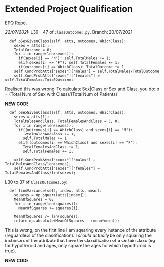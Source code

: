 # Extended Project Qualification
 EPQ Repo.


*22/07/2021:*
L39 - 47 of `ClassOutcomes.py`. Branch: 20/07/2021
```
  def pSexGivenClass(self, atts, outcomes, WhichClass):
    sexes = atts[1];
    TotalOutcome = 0;
    for i in range(len(sexes)):
      if(sexes[i] == "M"): self.TotalMales += 1;
      elif(sexes[i] == "F"): self.TotalFemales += 1;
      if(outcomes[i] == WhichClass): TotalOutcome += 1
    self.CondProbAtts["sexes"]["males"] = self.TotalMales/TotalOutcome
    self.CondProbAtts["sexes"]["females"] = self.TotalFemales/TotalOutcome;
```

Realised this was wrong. To calculate Sex|Class or Sex and Class, you do:
p = (Total Num of Sex with Class)/(Total Num of Patients)


**NEW CODE**
```
  def pSexGivenClass(self, atts, outcomes, WhichClass):
    sexes = atts[1];
    TotalMalesAndClass, TotalFemalesAndClass = 0, 0;
    for i in range(len(sexes)):
      if((outcomes[i] == WhichClass) and sexes[i] == "M"): 
        TotalMalesAndClass += 1;
        self.TotalMales += 1
      elif((outcomes[i] == WhichClass) and sexes[i] == "F"): 
        TotalFemalesAndClass += 1;
        self.TotalFemales += 1;
      
    self.CondProbAtts["sexes"]["males"] = TotalMalesAndClass/len(sexes);
    self.CondProbAtts["sexes"]["females"] = TotalFemalesAndClass/len(sexes);
```


L30 to 37 of `ClassOutcomes.py`:
```
  def findVariance(self, index, atts, mean):
    squares = np.square(atts[index]);
    MeanOfSquares = 0;
    for i in range(len(squares)):
      MeanOfSquares += squares[i];
    
    MeanOfSquares /= len(squares);
    return np.absolute(MeanOfSquares - (mean*mean));
```
This is wrong, on the first line I am squaring every instance of the attribute (reguardless of the classification). I *should actually* be only squaring the instances of the attribute that have the classification of a certain class (eg for hypothyroid and ages, only square the ages for which hypothyroid is true).

**NEW CODE**

